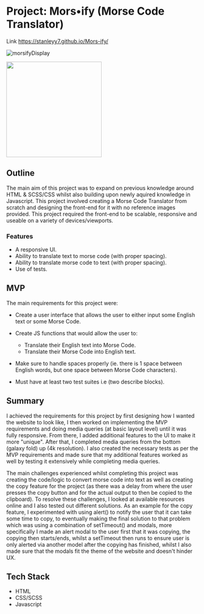 # Project: Mors•ify (Morse Code Translator)

Link https://stanleyy7.github.io/Mors-ify/

![morsifyDisplay](https://user-images.githubusercontent.com/119549394/212604034-ddce2d75-fbc8-485f-9610-7ea056839546.png)

<img width="250" src="https://github.com/StanleyY7/Mors-ify/actions/workflows/main.yml/badge.svg"/>

## Outline

The main aim of this project was to expand on previous knowledge around HTML & SCSS/CSS whilst also building upon newly aquired knowledge in Javascript. This project involved creating a Morse Code Translator from scratch and designing the front-end for it with no reference images provided. This project required the front-end to be scalable, responsive and useable on a variety of devices/viewports.

### Features

- A responsive UI.
- Ability to translate text to morse code (with proper spacing).
- Ability to translate morse code to text (with proper spacing).
- Use of tests.

## MVP

The main requirements for this project were:

- Create a user interface that allows the user to either input some English text or some Morse Code.
- Create JS functions that would allow the user to:

  - Translate their English text into Morse Code.
  - Translate their Morse Code into English text.

- Make sure to handle spaces properly (ie. there is 1 space between English words, but one space between Morse Code characters).
- Must have at least two test suites i.e (two describe blocks).

## Summary

I achieved the requirements for this project by first designing how I wanted the website to look like, I then worked on implementing the MVP requirements and doing media queries (at basic layout level) until it was fully responsive. From there, I added additional features to the UI to make it more "unique". After that, I completed media queries from the bottom (galaxy fold) up (4k resolution). I also created the necessary tests as per the MVP requirements and made sure that my additional features worked as well by testing it extensively while completing media queries. 

The main challenges experienced whilst completing this project was creating the code/logic to convert morse code into text as well as creating the copy feature for the project (as there was a delay from where the user presses the copy button and for the actual output to then be copied to the clipboard). To resolve these challenges, I looked at available resources online and I also tested out different solutions. As an example for the copy feature, I experimented with using alert() to notify the user that it can take some time to copy, to eventually making the final solution to that problem which was using a combination of setTimeout() and modals, more specifically I made an alert modal to the user first that it was copying, the copying then starts/ends, whilst a setTimeout then runs to ensure user is only alerted via another model after the copying has finished, whilst I also made sure that the modals fit the theme of the website and doesn't hinder UX. 

## Tech Stack

- HTML
- CSS/SCSS
- Javascript
